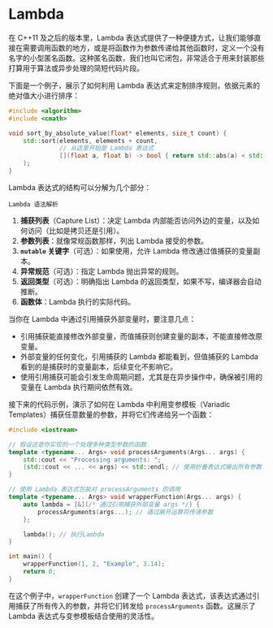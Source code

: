 # Lambda

在 C++11 及之后的版本里，Lambda 表达式提供了一种便捷方式，让我们能够直接在需要调用函数的地方，或是将函数作为参数传递给其他函数时，定义一个没有名字的小型匿名函数。这种匿名函数，我们也叫它闭包，非常适合于用来封装那些打算用于算法或异步处理的简短代码片段。

下面是一个例子，展示了如何利用 Lambda 表达式来定制排序规则，依据元素的绝对值大小进行排序：

```cpp
#include <algorithm>
#include <cmath>

void sort_by_absolute_value(float* elements, size_t count) {
    std::sort(elements, elements + count,
              // 从这里开始是 Lambda 表达式
              [](float a, float b) -> bool { return std::abs(a) < std::abs(b); } // Lambda 表达式到此结束
    );
}
```

Lambda 表达式的结构可以分解为几个部分：

```{figure} ../../_static/images/lambdaexpsyntax.png
Lambda 语法解析
```

1. **捕获列表**（Capture List）：决定 Lambda 内部能否访问外边的变量，以及如何访问（比如是拷贝还是引用）。
2. **参数列表**：就像常规函数那样，列出 Lambda 接受的参数。
3. **`mutable` 关键字**（可选）：如果使用，允许 Lambda 修改通过值捕获的变量副本。
4. **异常规范**（可选）：指定 Lambda 抛出异常的规则。
5. **返回类型**（可选）：明确指出 Lambda 的返回类型，如果不写，编译器会自动推断。
6. **函数体**：Lambda 执行的实际代码。

当你在 Lambda 中通过引用捕获外部变量时，要注意几点：

- 引用捕获能直接修改外部变量，而值捕获则创建变量的副本，不能直接修改原变量。
- 外部变量的任何变化，引用捕获的 Lambda 都能看到，但值捕获的 Lambda 看到的是捕获时的变量副本，后续变化不影响它。
- 使用引用捕获可能会引发生命周期问题，尤其是在异步操作中，确保被引用的变量在 Lambda 执行期间依然有效。

接下来的代码示例，演示了如何在 Lambda 中利用变参模板（Variadic Templates）捕获任意数量的参数，并将它们传递给另一个函数：

```cpp
#include <iostream>

// 假设这是你实现的一个处理多种类型参数的函数
template <typename... Args> void processArguments(Args... args) {
    std::cout << "Processing arguments: ";
    (std::cout << ... << args) << std::endl; // 使用折叠表达式输出所有参数
}

// 使用 Lambda 表达式包装对 processArguments 的调用
template <typename... Args> void wrapperFunction(Args... args) {
    auto lambda = [&](/* 通过引用捕获外部变量 args */) {
        processArguments(args...); // 通过展开运算符传递参数
    };

    lambda(); // 执行Lambda
}

int main() {
    wrapperFunction(1, 2, "Example", 3.14);
    return 0;
}
```

在这个例子中，`wrapperFunction` 创建了一个 Lambda 表达式，该表达式通过引用捕获了所有传入的参数，并将它们转发给 `processArguments` 函数。这展示了 Lambda 表达式与变参模板结合使用的灵活性。
